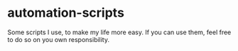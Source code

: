 # automation-scripts

Some scripts I use, to make my life more easy. If you can use them, feel free to do so on you own responsibility.
